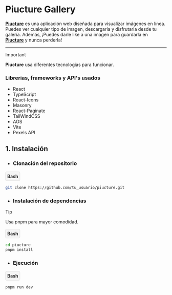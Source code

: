 # Piucture Gallery

[**Piucture**](https://piucture.vercel.app) es una aplicación web diseñada para visualizar imágenes en línea. Puedes ver cualquier tipo de imagen, descargarla y disfrutarla desde tu galería. Además, ¡Puedes darle like a una imagen para guardarla en [**Piucture**](https://piucture.vercel.app) y nunca perderla!

---

> [!IMPORTANT]
> **Piucture** usa diferentes tecnologias para funcionar.

### Librerias, frameworks y API's usados
- React
- TypeScript
- React-Icons
- Masonry
- React-Paginate
- TailWindCSS
- AOS
- Vite
- Pexels API

## 1. Instalación
- ### Clonación del repositorio

<div style="padding: 5px; border: 1px solid #ddd; border-radius: 4px; background-color: #f5f5f5; display: inline-block;">
  <strong style="color: #333;">Bash</strong>
</div>

```bash
git clone https://github.com/tu_usuario/piucture.git
```

- ### Instalación de dependencias

> [!TIP]
> Usa pnpm para mayor comodidad.

<div style="padding: 5px; border: 1px solid #ddd; border-radius: 4px; background-color: #f5f5f5; display: inline-block;">
  <strong style="color: #333;">Bash</strong>
</div>

```bash
cd piucture
pnpm install
```

- ### Ejecución

<div style="padding: 5px; border: 1px solid #ddd; border-radius: 4px; background-color: #f5f5f5; display: inline-block;">
  <strong style="color: #333;">Bash</strong>
</div>

```bash
pnpm run dev
```

